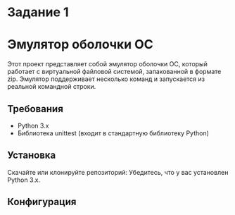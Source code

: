 # Задание 1
# Эмулятор оболочки ОС
Этот проект представляет собой эмулятор оболочки ОС, который работает с виртуальной файловой системой, запакованной в формате zip. Эмулятор поддерживает несколько команд и запускается из реальной командной строки.
## Требования
* Python 3.x
* Библиотека unittest (входит в стандартную библиотеку Python)
## Установка
Скачайте или клонируйте репозиторий:
Убедитесь, что у вас установлен Python 3.x.
## Конфигурация
